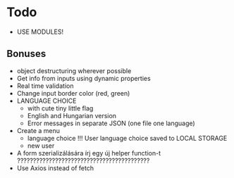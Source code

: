 # Todo

- USE MODULES!

## Bonuses

- object destructuring wherever possible
- Get info from inputs using dynamic properties
- Real time validation
- Change input border color (red, green)
- LANGUAGE CHOICE
  - with cute tiny little flag
  - English and Hungarian version
  - Error messages in separate JSON (one file one language)
- Create a menu
  - language choice !!! User language choice saved to LOCAL STORAGE
  - new user
- A form szerializálására írj egy új helper function-t ??????????????????????????????????????????
- Use Axios instead of fetch
